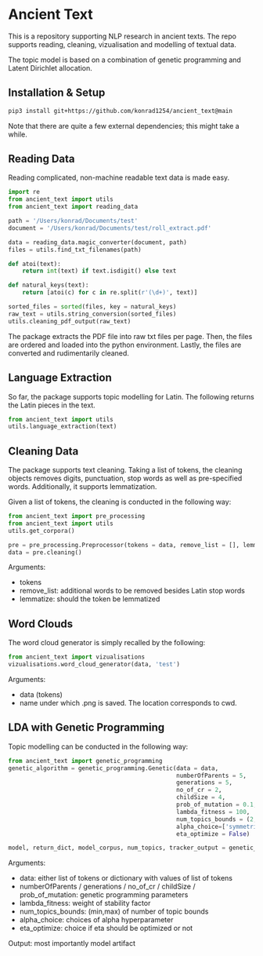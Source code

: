 # Ancient Text
This is a repository supporting NLP research in ancient texts. 
The repo supports reading, cleaning, vizualisation and modelling of textual data.

The topic model is based on a combination of genetic programming and Latent Dirichlet allocation.

## Installation & Setup 
```bash
pip3 install git+https://github.com/konrad1254/ancient_text@main
```
Note that there are quite a few external dependencies; this might take a while.

## Reading Data
Reading complicated, non-machine readable text data is made easy.

```python
import re
from ancient_text import utils
from ancient_text import reading_data

path = '/Users/konrad/Documents/test'
document = '/Users/konrad/Documents/test/roll_extract.pdf'

data = reading_data.magic_converter(document, path)
files = utils.find_txt_filenames(path)

def atoi(text):
    return int(text) if text.isdigit() else text

def natural_keys(text):
    return [atoi(c) for c in re.split(r'(\d+)', text)]

sorted_files = sorted(files, key = natural_keys)
raw_text = utils.string_conversion(sorted_files)
utils.cleaning_pdf_output(raw_text)
```
The package extracts the PDF file into raw txt files per page. Then, the files are ordered and loaded into the python environment. 
Lastly, the files are converted and rudimentarily cleaned.

## Language Extraction
So far, the package supports topic modelling for Latin.
The following returns the Latin pieces in the text.

```python
from ancient_text import utils
utils.language_extraction(text)
```

## Cleaning Data
The package supports text cleaning. Taking a list of tokens, the cleaning objects removes digits, punctuation, stop words as well as pre-specified words.
Additionally, it supports lemmatization.

Given a list of tokens, the cleaning is conducted in the following way:

```python
from ancient_text import pre_processing
from ancient_text import utils
utils.get_corpora()

pre = pre_processing.Preprocessor(tokens = data, remove_list = [], lemmatize = True)
data = pre.cleaning()
```
Arguments:
- tokens
- remove_list: additional words to be removed besides Latin stop words
- lemmatize: should the token be lemmatized

## Word Clouds
The word cloud generator is simply recalled by the following:

```python
from ancient_text import vizualisations
vizualisations.word_cloud_generator(data, 'test')
```
Arguments:
- data (tokens)
- name under which .png is saved. The location corresponds to cwd.

## LDA with Genetic Programming
Topic modelling can be conducted in the following way:
```python
from ancient_text import genetic_programming
genetic_algorithm = genetic_programming.Genetic(data = data, 
                                                numberOfParents = 5, 
                                                generations = 5, 
                                                no_of_cr = 2, 
                                                childSize = 4, 
                                                prob_of_mutation = 0.1, 
                                                lambda_fitness = 100, 
                                                num_topics_bounds = (2,7), 
                                                alpha_choice=['symmetric', None, 'asymmetric'], 
                                                eta_optimize = False)

model, return_dict, model_corpus, num_topics, tracker_output = genetic_algorithm.fit()
```
Arguments:
- data: either list of tokens or dictionary with values of list of tokens
- numberOfParents / generations / no_of_cr / childSize / prob_of_mutation: genetic programming parameters
- lambda_fitness: weight of stability factor
- num_topics_bounds: (min,max) of number of topic bounds
- alpha_choice: choices of alpha hyperparameter
- eta_optimize: choice if eta should be optimized or not 

Output: most importantly model artifact



